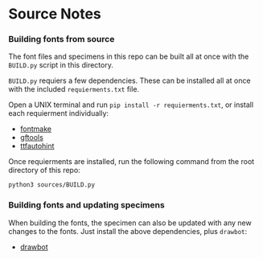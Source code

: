 # Source Notes

### Building fonts from source

The font files and specimens in this repo can be built all at once with the `BUILD.py` script in this directory.

`BUILD.py` requiers a few dependencies. These can be installed all at once with the included `requierments.txt` file.

Open a UNIX terminal and run `pip install -r requierments.txt`, or install each requierment individually:

 - [fontmake](https://github.com/googlei18n/fontmake)
 - [gftools](https://github.com/googlefonts/gftools)
 - [ttfautohint](https://www.freetype.org/ttfautohint/)

Once requierments are installed, run the following command from the root directory of this repo:

```
python3 sources/BUILD.py
```

### Building fonts and updating specimens

When building the fonts, the specimen can also be updated with any new changes to the fonts. Just install the above dependencies, plus `drawbot`:

 - [drawbot](http://drawbot.com)
